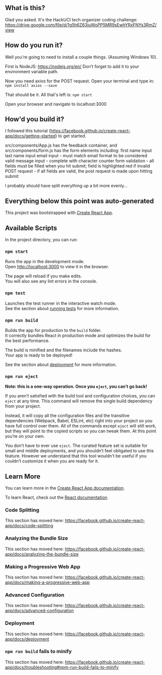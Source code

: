 ## What is this?
Glad you asked. It's the HackUCI tech organizer coding challenge: https://drive.google.com/file/d/1g5h6Z63juWoPP5MR9sEwhYRxFNYs3RmZ/view

## How do you run it?
Well you're going to need to install a couple things. (Assuming Windows 10).

First is NodeJS: https://nodejs.org/en/
Don't forget to add it to your environment variable path.

Now you need axios for the POST request. Open your terminal and type in:
`npm install axios --save`

That should be it. All that's left is:
`npm start`

Open your browser and navigate to localhost:3000

## How'd you build it?
I followed this tutorial (https://facebook.github.io/create-react-app/docs/getting-started) to get started.

src/components/App.js has the feedback container, and src/components/form.js has the form elements including: 
first name input
last name input
email input - must match email format to be considered valid
message input - complete with character counter
form validation - all fields must be filled when you hit submit; field is highlighted red if invalid
POST request - if all fields are valid, the post request is made upon hitting submit

I probably should have split everything up a bit more evenly...

## Everything below this point was auto-generated

This project was bootstrapped with [Create React App](https://github.com/facebook/create-react-app).

## Available Scripts

In the project directory, you can run:

### `npm start`

Runs the app in the development mode.<br>
Open [http://localhost:3000](http://localhost:3000) to view it in the browser.

The page will reload if you make edits.<br>
You will also see any lint errors in the console.

### `npm test`

Launches the test runner in the interactive watch mode.<br>
See the section about [running tests](https://facebook.github.io/create-react-app/docs/running-tests) for more information.

### `npm run build`

Builds the app for production to the `build` folder.<br>
It correctly bundles React in production mode and optimizes the build for the best performance.

The build is minified and the filenames include the hashes.<br>
Your app is ready to be deployed!

See the section about [deployment](https://facebook.github.io/create-react-app/docs/deployment) for more information.

### `npm run eject`

**Note: this is a one-way operation. Once you `eject`, you can’t go back!**

If you aren’t satisfied with the build tool and configuration choices, you can `eject` at any time. This command will remove the single build dependency from your project.

Instead, it will copy all the configuration files and the transitive dependencies (Webpack, Babel, ESLint, etc) right into your project so you have full control over them. All of the commands except `eject` will still work, but they will point to the copied scripts so you can tweak them. At this point you’re on your own.

You don’t have to ever use `eject`. The curated feature set is suitable for small and middle deployments, and you shouldn’t feel obligated to use this feature. However we understand that this tool wouldn’t be useful if you couldn’t customize it when you are ready for it.

## Learn More

You can learn more in the [Create React App documentation](https://facebook.github.io/create-react-app/docs/getting-started).

To learn React, check out the [React documentation](https://reactjs.org/).

### Code Splitting

This section has moved here: https://facebook.github.io/create-react-app/docs/code-splitting

### Analyzing the Bundle Size

This section has moved here: https://facebook.github.io/create-react-app/docs/analyzing-the-bundle-size

### Making a Progressive Web App

This section has moved here: https://facebook.github.io/create-react-app/docs/making-a-progressive-web-app

### Advanced Configuration

This section has moved here: https://facebook.github.io/create-react-app/docs/advanced-configuration

### Deployment

This section has moved here: https://facebook.github.io/create-react-app/docs/deployment

### `npm run build` fails to minify

This section has moved here: https://facebook.github.io/create-react-app/docs/troubleshooting#npm-run-build-fails-to-minify
